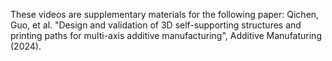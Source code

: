 These videos are supplementary materials for the following paper: Qichen, Guo, et al. "Design and validation of 3D self-supporting structures and printing paths for multi-axis additive manufacturing", Additive Manufaturing (2024).
